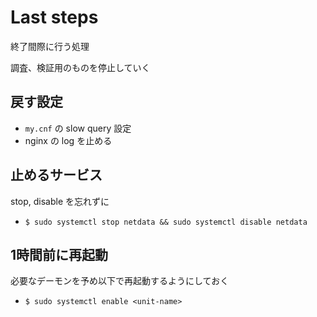 # Last steps

終了間際に行う処理

調査、検証用のものを停止していく

## 戻す設定

- `my.cnf` の slow query 設定
- nginx の log を止める

## 止めるサービス

stop, disable を忘れずに

- `$ sudo systemctl stop netdata && sudo systemctl disable netdata`

## 1時間前に再起動

必要なデーモンを予め以下で再起動するようにしておく

- `$ sudo systemctl enable <unit-name>`
